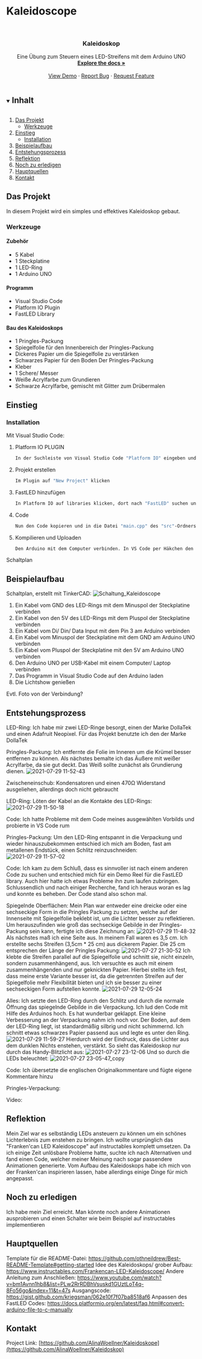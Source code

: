 # Kaleidoscope

<!--
*** To avoid retyping too much info. Do a search and replace for the following:
*** github_username, repo_name, twitter_handle, email, project_title, project_description
-->



<!-- PROJECT SHIELDS -->
<!--
*** I'm using markdown "reference style" links for readability.
*** Reference links are enclosed in brackets [ ] instead of parentheses ( ).
*** See the bottom of this document for the declaration of the reference variables
*** for contributors-url, forks-url, etc. This is an optional, concise syntax you may use.
*** https://www.markdownguide.org/basic-syntax/#reference-style-links
-->


<!-- PROJECT LOGO -->
<br />
<p align="center">

  <h3 align="center">Kaleidoskop</h3>

  <p align="center">
    Eine Übung zum Steuern eines LED-Streifens mit dem Arduino UNO
    <br />
    <a href="https://github.com/AlinaWoellner/Kaleidoskope"><strong>Explore the docs »</strong></a>
    <br />
    <br />
    <a href="https://github.com/AlinaWoellner/Kaleidoskope">View Demo</a>
    ·
    <a href="https://github.com/AlinaWoellner/Kaleidoskope/issues">Report Bug</a>
    ·
    <a href="https://github.com/AlinaWoellner/Kaleidoskope/issues">Request Feature</a>
  </p>
</p>



<!-- TABLE OF CONTENTS -->
<details open="open">
  <summary><h2 style="display: inline-block">Inhalt</h2></summary>
  <ol>
    <li>
      <a href="#das-projekt">Das Projekt</a>
      <ul>
        <li><a href="#werkzeuge">Werkzeuge</a></li>
      </ul>
    </li>
    <li>
      <a href="#einstieg">Einstieg</a>
      <ul>
        <li><a href="#installation">Installation</a></li>
      </ul>
    </li>
    <li><a href="#beispielaufbau">Beispielaufbau</a></li>
    <li><a href="#entstehungsprozess">Entstehungsprozess</a></li>
    <li><a href="#reflektion">Reflektion</a></li>
    <li><a href="#ausstehend">Noch zu erledigen</a></li>
    <li><a href="#hauptquellen">Hauptquellen</a></li>
    <li><a href="#kontakt">Kontakt</a></li>
  </ol>
</details>



<!-- ABOUT THE PROJECT -->
## Das Projekt

In diesem Projekt wird ein simples und effektives Kaleidoskop gebaut. 

### Werkzeuge

#### Zubehör
* []()  5 Kabel
* []()  1 Steckplatine
* []()  1 LED-Ring
* []()  1 Arduino UNO


#### Programm
* []()  Visual Studio Code
* []()  Platform IO Plugin
* []()  FastLED Library

#### Bau des Kaleidoskops
* []()  1 Pringles-Packung 
* []()  Spiegelfolie für den Innenbereich der Pringles-Packung
* []()  Dickeres Papier um die Spiegelfolie zu verstärken
* []()  Schwarzes Papier für den Boden Der Pringles-Packung
* []()  Kleber
* []()  1 Schere/ Messer
* []()  Weiße Acrylfarbe zum Grundieren
* []()  Schwarze Acrylfarbe, gemischt mit Glitter zum Drübermalen

<!-- GETTING STARTED -->
## Einstieg

### Installation

Mit Visual Studio Code:

1. Platform IO PLUGIN
   ```sh
   In der Suchleiste von Visual Studio Code "Platform IO" eingeben und auf den installieren Button klicken
   ```
2. Projekt erstellen
   ```sh
   Im Plugin auf "New Project" klicken
   ```
3. FastLED hinzufügen
   ```sh
   In Platform IO auf libraries klicken, dort nach "FastLED" suchen und dem Projekt hinzufügen
   ```
4. Code
   ```sh
   Nun den Code kopieren und in die Datei "main.cpp" des "src"-Ordners einfügen
   ```
5. Kompilieren und Uploaden
   ```sh
   Den Arduino mit dem Computer verbinden. In VS Code per Häkchen den Code kompilieren und mit rechtsgerichtetem Pfeil uploaden

<!-- USAGE EXAMPLES -->
Schaltplan

## Beispielaufbau
Schaltplan, erstellt mit TinkerCAD:
![Schaltung_Kaleidoscope](https://user-images.githubusercontent.com/82510384/127372737-56c22987-f8d0-49bc-ae4a-e46f2c79826f.png)

 1.  Ein Kabel vom GND des LED-Rings mit dem Minuspol der Steckplatine verbinden
 2.  Ein Kabel von den 5V des LED-Rings mit dem Pluspol der Steckplatine verbinden
 4.  Ein Kabel vom Di/ Din/ Data Input mit dem Pin 3 am Arduino verbinden
 5.  Ein Kabel vom Minuspol der Steckplatine mit dem GND am Arduino UNO verbinden
 6.  Ein Kabel vom Pluspol der Steckplatine mit den 5V am Arduino UNO verbinden
 7.  Den Arduino UNO per USB-Kabel mit einem Computer/ Laptop verbinden
 8.  Das Programm in Visual Studio Code auf den Arduino laden
 9.  Die Lichtshow genießen

Evtl. Foto von der Verbindung?

##  Entstehungsprozess

LED-Ring:
Ich habe mir zwei LED-Ringe besorgt, einen der Marke DollaTek und einen Adafruit Neopixel. Für das Projekt benutzte ich den der Marke DollaTek

Pringles-Packung:
Ich entfernte die Folie im Inneren um die Krümel besser entfernen zu können. Als nächstes bemalte ich das Äußere mit weißer Acrylfarbe, da sie gut deckt. Das Weiß sollte zunächst als Grundierung dienen. 
![2021-07-29 11-52-43](https://user-images.githubusercontent.com/82510384/127582644-34bc3cff-47f0-4dc0-a0da-5529ba2fd2ed.jpeg)

Zwischeneinschub:
Kondensatoren und einen 470Ω Widerstand ausgeliehen, allerdings doch nicht gebraucht

LED-Ring:
Löten der Kabel an die Kontakte des LED-Rings:
![2021-07-29 11-50-18](https://user-images.githubusercontent.com/82510384/127578643-a42efa6c-7f1e-4136-ac5c-1e1309cc896a.jpeg)

Code: Ich hatte Probleme mit dem Code meines ausgewählten Vorbilds und probierte in VS Code rum

Pringles-Packung:
Um den LED-Ring entspannt in die Verpackung und wieder hinauszubekommen entschied ich mich am Boden, fast am metallenen Endstück, einen Schlitz reinzuschneiden:
![2021-07-29 11-57-02](https://user-images.githubusercontent.com/82510384/127583286-0dadfe30-6a16-4019-9528-86feb0bf9f97.jpeg)

Code: Ich kam zu dem Schluß, dass es sinnvoller ist nach einem anderen Code zu suchen und entschied mich für ein Demo Reel für die FastLED library. Auch hier hatte ich etwas Probleme ihn zum laufen zubringen. Schlussendlich und nach einiger Recherche, fand ich heraus woran es lag und konnte es beheben. Der Code stand also schon mal.

Spiegelnde Oberflächen: 
Mein Plan war entweder eine dreicke oder eine sechseckige Form in die Pringles Packung zu setzen, welche auf der Innenseite mit Spiegelfolie beklebt ist, um die Lichter besser zu reflektieren. Um herauszufinden wie groß das sechseckige Gebilde in der Pringles-Packung sein kann, fertigte ich diese Zeichnung an:
![2021-07-29 11-48-32](https://user-images.githubusercontent.com/82510384/127581071-614e7f02-c15b-43d9-9a31-d87d560751ed.jpeg)
Als nächstes maß ich eine Seite aus. In meinem Fall waren es 3,5 cm. Ich erstellte sechs Streifen (3,5cm * 25 cm) aus dickerem Papier. Die 25 cm entsprechen der Länge der Pringles Packung: 
![2021-07-27 21-30-52](https://user-images.githubusercontent.com/82510384/127580898-eb9d2dce-56ec-4595-a208-89a4c65886f4.jpeg)
Ich klebte die Streifen parallel auf die Spiegelfolie und schnitt sie, nicht einzeln, sondern zusammenhängend, aus. Ich versuchte es auch mit einem zusammenhängenden und nur geknickten Papier. Hierbei stellte ich fest, dass meine erste Variante besser ist, da die getrennten Streifen auf der Spiegelfolie mehr Flexibilität bieten und ich sie besser zu einer sechseckigen Form aufstellen konnte.
![2021-07-29 12-05-24](https://user-images.githubusercontent.com/82510384/127583075-61b29c53-1f22-435d-8649-4532de6ed83d.jpeg)

Alles:
Ich setzte den LED-Ring durch den Schlitz und durch die normale Öffnung das spiegelnde Gebilde in die Verpackung. Ich lud den Code mit Hilfe des Arduinos hoch. Es hat wunderbar geklappt. Eine kleine Verbesserung an der Verpackung nahm ich noch vor. Der Boden, auf dem der LED-Ring liegt, ist standardmäßig silbrig und nicht schimmernd. Ich schnitt etwas schwarzes Papier passend aus und legte es unter den Ring. 
![2021-07-29 11-59-27](https://user-images.githubusercontent.com/82510384/127584266-2d21547f-369d-4bff-9f3a-7fc80f43c5fe.jpeg)
Hierdurch wird der Eindruck, dass die Lichter aus dem dunklen Nichts enstehen, verstärkt.
So sieht das Kaleidoskop nur durch das Handy-Blitzlicht aus:
![2021-07-27 23-12-06](https://user-images.githubusercontent.com/82510384/127584524-e1f9614a-c163-4fb9-82ee-625aa758de8c.jpeg)
Und so durch die LEDs beleuchtet:
![2021-07-27 23-05-47_copy](https://user-images.githubusercontent.com/82510384/127584589-ddc5af22-4396-4798-a9d4-c21c0c8b622a.jpeg)

Code: 
Ich übersetzte die englischen Originalkommentare und fügte eigene Kommentare hinzu

Pringles-Verpackung:


Video:

##  Reflektion

Mein Ziel war es selbständig LEDs ansteuern zu können um ein schönes Lichterlebnis zum enstehen zu bringen. Ich wollte ursprünglich das "Franken'can LED Kaleidoscope" auf instructables komplett umsetzen. Da ich einige Zeit unlösbare Probleme hatte, suchte ich nach Alternativen und fand einen Code, welcher meiner Meinung nach sogar passendere Animationen generierte. Vom Aufbau des Kaleidoskops habe ich mich von der Franken'can inspirieren lassen, habe allerdings einige Dinge für mich angepasst. 

## Noch zu erledigen

Ich habe mein Ziel erreicht. Man könnte noch andere Animationen ausprobieren und einen Schalter wie beim Beispiel auf instructables implementieren

## Hauptquellen

Template für die README-Datei: https://github.com/othneildrew/Best-README-Template#getting-started
Idee des Kaleidoskops/ grober Aufbau: https://www.instructables.com/Frankencan-LED-Kaleidoscope/
Andere Anleitung zum Anschließen: https://www.youtube.com/watch?v=bm1Avnn1hb8&list=PLw2RrRDBhVsuskd1GUztLoT4q-8Fo56go&index=11&t=47s
Ausgangscode: https://gist.github.com/kriegsman/062e10f7f07ba8518af6
Anpassen des FastLED Codes: https://docs.platformio.org/en/latest/faq.html#convert-arduino-file-to-c-manually

<!-- CONTACT -->
## Kontakt

Project Link: [https://github.com/AlinaWoellner/Kaleidoskope](https://github.com/AlinaWoellner/Kaleidoskop)




